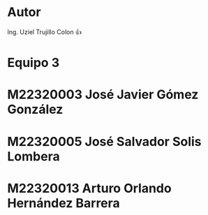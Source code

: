 # Autor

Ing. Uziel Trujillo Colon 👍

# Equipo 3
# M22320003 José Javier Gómez González
# M22320005 José Salvador Solis Lombera
# M22320013 Arturo Orlando Hernández Barrera

